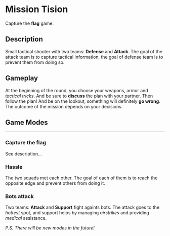 # Mission Tision
Capture the **flag** game.

## Description
Small tactical shooter with two teams: **Defense** and **Attack**.
The goal of the attack team is to capture tactical information, the goal of defense team is to prevent them from doing so.

## Gameplay
At the beginning of the round, you choose your weapons, armor and *tactical tricks*.
And be sure to **discuss** the plan with your partner.
Then follow the plan! And be on the lookout, something will definitely **go wrong**.
The outcome of the mission depends on your decisions.

## Game Modes
---
### Capture the **flag**
See description...

### Hassle
The two squads met each other. The goal of each of them is to reach the opposite edge and prevent others from doing it.

### Bots attack
Two teams: **Attack** and **Support** fight againts bots.
The attack goes to the *hottest* spot, and support helps by managing *airstrikes* and providing *medical* assistance.

*P.S. There will be new modes in the future!*